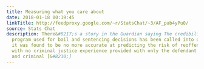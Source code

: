 ```yaml
---
title: Measuring what you care about
date: 2018-01-18 00:19:45
linkTitle: http://feedproxy.google.com/~r/StatsChat/~3/AF_pab4yPu0/
source: Stats Chat
description: There&#8217;s a story in the Guardian saying The credibility of a computer
  program used for bail and sentencing decisions has been called into question after
  it was found to be no more accurate at predicting the risk of reoffending than people
  with no criminal justice experience provided with only the defendant’s age, sex
  and criminal [&#8230;]
---
```


